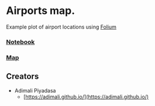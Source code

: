 # Airports map.
Example plot of airport locations using [Folium](https://github.com/python-visualization/folium)
### [Notebook](https://rawgit.com/adimali/airports/master/airports_notebook.html)
### [Map](https://rawgit.com/adimali/airports/master/airports.html)

## Creators

* Adimali Piyadasa
    - [https://adimali.github.io/](https://adimali.github.io/)
